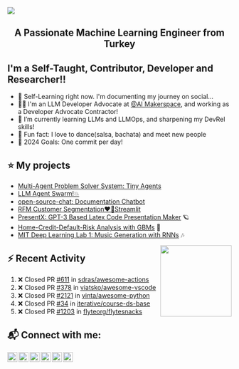 <img src="./Mert.svg"></img>  

<h2 align="center">A Passionate Machine Learning Engineer from Turkey</h2>

## I'm a Self-Taught, Contributor, Developer and Researcher!!

- 🔭 Self-Learning right now. I'm documenting my journey on social...
- 🧙‍♂️ I'm an LLM Developer Advocate at [@AI Makerspace](https://www.linkedin.com/company/ai-maker-space/), and working as a Developer Advocate Contractor!
- 🎯 I’m currently learning LLMs and LLMOps, and sharpening my DevRel skills!
- 👯 Fun fact: I love to dance(salsa, bachata) and meet new people
- 🥅 2024 Goals: One commit per day! 

 

 ## ⭐ My projects

<!---* [MIT-Stanford based Self-Taught-Degree](https://github.com/mertbozkir/self-taught-degree)📌 -->
 
<!---* * [👊 Project D: Riot Games Data Science](https://github.com/mertbozkir/Riot-Games-Data-Science) -->
* [Multi-Agent Problem Solver System: Tiny Agents](https://github.com/PanoEvJ/Tiny_Agents/)
* [LLM Agent Swarm!💥](https://github.com/petterle-endeavors/llm-cdk-app-agent)
* [open-source-chat: Documentation Chatbot](https://github.com/mertbozkir/open-source-chat)
* [RFM Customer Segmentation❤️‍🔥Streamlit](https://github.com/mertbozkir/RFM_Customer_Segmentation_Streamlit) 
* [PresentX: GPT-3 Based Latex Code Presentation Maker](https://github.com/mertbozkir/PresentX)  🪐
* [Home-Credit-Default-Risk Analysis with GBMs](https://github.com/mertbozkir/Home-Credit-Default-Risk) 🧩
* [MIT Deep Learning Lab 1: Music Generation with RNNs](https://github.com/mertbozkir/Music_Generation_RNNs)  🎶

 <img align="right" src="https://media.giphy.com/media/LoBSGLlkRVWnd6SdxN/giphy.gif" width="160">


## ⚡ Recent Activity
<!--START_SECTION:activity-->
1. ❌ Closed PR [#611](https://github.com/sdras/awesome-actions/pull/611) in [sdras/awesome-actions](https://github.com/sdras/awesome-actions)
2. ❌ Closed PR [#378](https://github.com/viatsko/awesome-vscode/pull/378) in [viatsko/awesome-vscode](https://github.com/viatsko/awesome-vscode)
3. ❌ Closed PR [#2121](https://github.com/vinta/awesome-python/pull/2121) in [vinta/awesome-python](https://github.com/vinta/awesome-python)
4. ❌ Closed PR [#34](https://github.com/iterative/course-ds-base/pull/34) in [iterative/course-ds-base](https://github.com/iterative/course-ds-base)
5. ❌ Closed PR [#1203](https://github.com/flyteorg/flytesnacks/pull/1203) in [flyteorg/flytesnacks](https://github.com/flyteorg/flytesnacks)
<!--END_SECTION:activity-->

## 📬 Connect with me:

[<img align="left" alt="codeSTACKr | Website" width="22px" src="https://ghost.org/images/logos/ghost-logo-orb.png" />](https://www.mertbozkir.com)&nbsp;
[<img align="left" alt="codeSTACKr | YouTube" width="22px" src="https://cdn.jsdelivr.net/npm/simple-icons@v3/icons/youtube.svg" />](https://www.youtube.com/channel/UCXea7z2u1TsOd8FICU1EhIQ)&nbsp;
[<img align="left" alt="codeSTACKr | Twitter" width="22px" src="https://cdn.jsdelivr.net/npm/simple-icons@v3/icons/twitter.svg" />](https://twitter.com/mertbozkirr)&nbsp;
[<img align="left" alt="codeSTACKr | LinkedIn" width="22px" src="https://cdn.jsdelivr.net/npm/simple-icons@v3/icons/linkedin.svg" />](https://www.linkedin.com/in/mertbozkir/)&nbsp;
[<img align="left" alt="codeSTACKr | Gmail" width="22px" src="https://cdn.jsdelivr.net/npm/simple-icons@v3/icons/gmail.svg" />](mailto:mert.bozkirr@gmail.com)&nbsp;
[<img align="left" alt="codeSTACKr | Medium" width="22px" src="https://cdn.jsdelivr.net/npm/simple-icons@v3/icons/medium.svg" />](https://medium.com/@mertbozkir)&nbsp;


<!--
![](./profile-3d-contrib/profile-night-rainbow.svg)

<p>
  <img width="48%" src="https://github-readme-stats.vercel.app/api?username=mertbozkir&show_icons=true&theme=tokyonight" />
  <img width="48%" src="https://github-readme-streak-stats.herokuapp.com/?user=mertbozkir&theme=tokyonight" />
</p>
-->
